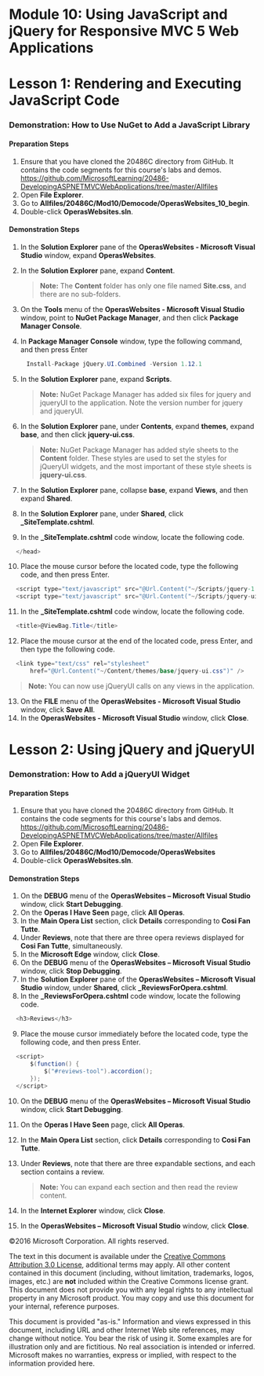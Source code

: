 ﻿# Module 10: Using JavaScript and jQuery for Responsive MVC 5 Web Applications

# Lesson 1: Rendering and Executing JavaScript Code

### Demonstration: How to Use NuGet to Add a JavaScript Library

#### Preparation Steps

1. Ensure that you have cloned the 20486C directory from GitHub. It contains the code segments for this course's labs and demos. https://github.com/MicrosoftLearning/20486-DevelopingASPNETMVCWebApplications/tree/master/Allfiles	
2. Open **File Explorer**.
3.	Go to **Allfiles/20486C/Mod10/Democode/OperasWebsites_10_begin**.
4.	Double-click **OperasWebsites.sln**.

#### Demonstration Steps

1. In the **Solution Explorer** pane of the **OperasWebsites - Microsoft Visual Studio** window, expand **OperasWebsites**.

2. In the **Solution Explorer** pane, expand **Content**.

   >**Note:** The **Content** folder has only one file named **Site.css**, and there are no sub-folders.

3. On the **Tools** menu of the **OperasWebsites - Microsoft Visual Studio** window, point to **NuGet Package Manager**, and then click **Package Manager Console**.
4. In **Package Manager Console** window, type the following command, and then press Enter

  ```cs
       Install-Package jQuery.UI.Combined -Version 1.12.1
```
5. In the **Solution Explorer** pane, expand **Scripts**.

    >**Note:** NuGet Package Manager has added six files for jquery and jqueryUI to the application. Note the version number for jquery and jqueryUI.


6. In the **Solution Explorer** pane, under **Contents**, expand **themes**, expand **base**, and then click **jquery-ui.css**.

    >**Note:** NuGet Package Manager has added style sheets to the **Content** folder. These styles are used to set the styles for jQueryUI widgets, and the most important of these style sheets is **jquery-ui.css**.

7. In the **Solution Explorer** pane, collapse **base**, expand **Views**, and then expand **Shared**.
8. In the **Solution Explorer** pane, under **Shared**, click **_SiteTemplate.cshtml**.
9. In the **_SiteTemplate.cshtml** code window, locate the following code.

  ```cs
    </head>
```
10. Place the mouse cursor before the located code, type the following code, and then press Enter.

  ```cs
    <script type="text/javascript" src="@Url.Content("~/Scripts/jquery-1.12.4.js")"></script>
    <script type="text/javascript" src="@Url.Content("~/Scripts/jquery-ui-1.12.1.js")"></script>
```
11. In the **_SiteTemplate.cshtml** code window, locate the following code.

  ```cs
    <title>@ViewBag.Title</title>
```
12. Place the mouse cursor at the end of the located code, press Enter, and then type the following code.

  ```cs
    <link type="text/css" rel="stylesheet" 
        href="@Url.Content("~/Content/themes/base/jquery-ui.css")" />
```
   >**Note:** You can now use jQueryUI calls on any views in the application. 

13. On the **FILE** menu of the **OperasWebsites - Microsoft Visual Studio** window, click **Save All**.
14. In the **OperasWebsites - Microsoft Visual Studio** window, click **Close**.

# Lesson 2: Using jQuery and jQueryUI

### Demonstration: How to Add a jQueryUI Widget

#### Preparation Steps

1. Ensure that you have cloned the 20486C directory from GitHub. It contains the code segments for this course's labs and demos. https://github.com/MicrosoftLearning/20486-DevelopingASPNETMVCWebApplications/tree/master/Allfiles	
2. Open **File Explorer**.
3.	Go to **Allfiles/20486C/Mod10/Democode/OperasWebsites**
4.	Double-click **OperasWebsites.sln**.

#### Demonstration Steps

1. On the **DEBUG** menu of the **OperasWebsites – Microsoft Visual Studio** window, click **Start Debugging**.
2. On the **Operas I Have Seen** page, click **All Operas**.
3. In the **Main Opera List** section, click **Details** corresponding to **Cosi Fan Tutte**.
4. Under **Reviews**, note that there are three opera reviews displayed for **Cosi Fan Tutte**, simultaneously.
5. In the **Microsoft Edge** window, click **Close**.
6. On the **DEBUG** menu of the **OperasWebsites – Microsoft Visual Studio** window, click **Stop Debugging**.
7. In the **Solution Explorer** pane of the **OperasWebsites – Microsoft Visual Studio** window, under **Shared**, click **_ReviewsForOpera.cshtml**.
8. In the **_ReviewsForOpera.cshtml** code window, locate the following code.

  ```cs
    <h3>Reviews</h3>
```
9. Place the mouse cursor immediately before the located code, type the following code, and then press Enter.

  ```cs
    <script>
        $(function() {
            $("#reviews-tool").accordion();
        });
    </script>
```
10. On the **DEBUG** menu of the **OperasWebsites – Microsoft Visual Studio** window, click **Start Debugging**.
11. On the **Operas I Have Seen** page, click **All Operas**.
12. In the **Main Opera List** section, click **Details** corresponding to **Cosi Fan Tutte**.
13. Under **Reviews**, note that there are three expandable sections, and each section contains a review.

     >**Note:** You can expand each section and then read the review content. 

14. In the **Internet Explorer** window, click **Close**.
15. In the **OperasWebsites – Microsoft Visual Studio** window, click **Close**.

©2016 Microsoft Corporation. All rights reserved.  

The text in this document is available under the  [Creative Commons Attribution 3.0 License](https://creativecommons.org/licenses/by/3.0/legalcode), additional terms may apply. All other content contained in this document (including, without limitation, trademarks, logos, images, etc.) are  **not**  included within the Creative Commons license grant. This document does not provide you with any legal rights to any intellectual property in any Microsoft product. You may copy and use this document for your internal, reference purposes.

This document is provided &quot;as-is.&quot; Information and views expressed in this document, including URL and other Internet Web site references, may change without notice. You bear the risk of using it. Some examples are for illustration only and are fictitious. No real association is intended or inferred. Microsoft makes no warranties, express or implied, with respect to the information provided here. 
